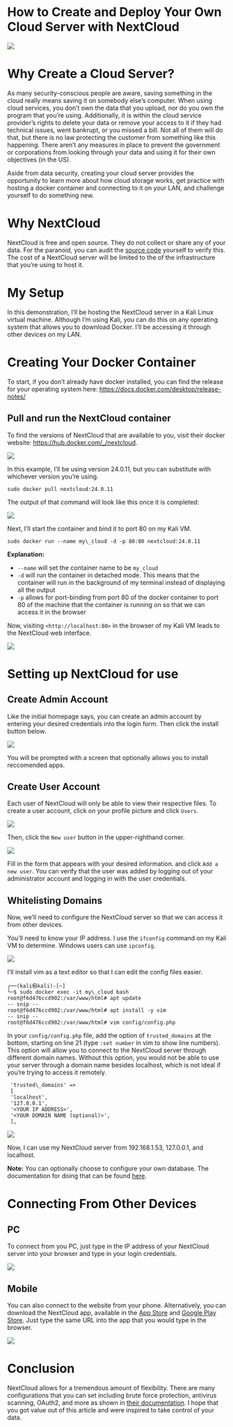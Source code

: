 How to Create and Deploy Your Own Cloud Server with NextCloud
=============================================================

<img class="graf-image" data-height="851" data-image-id="0*-WVjY5h4EpphjjX7" data-is-featured="true" data-width="1200" src="https://cdn-images-1.medium.com/max/800/0*-WVjY5h4EpphjjX7"/>

Why Create a Cloud Server?
==========================

As many security-conscious people are aware, saving something in the cloud really means saving it on somebody else’s computer. When using cloud services, you don’t own the data that you upload, nor do you own the program that you’re using. Additionally, it is within the cloud service provider’s rights to delete your data or remove your access to it if they had technical issues, went bankrupt, or you missed a bill. Not all of them will do that, but there is no law protecting the customer from something like this happening. There aren’t any measures in place to prevent the government or corporations from looking through your data and using it for their own objectives (in the US).

Aside from data security, creating your cloud server provides the opportunity to learn more about how cloud storage works, get practice with hosting a docker container and connecting to it on your LAN, and challenge yourself to do something new.

Why NextCloud
=============

NextCloud is free and open source. They do not collect or share any of your data. For the paranoid, you can audit the [source code](https://github.com/nextcloud) yourself to verify this. The cost of a NextCloud server will be limited to the of the infrastructure that you’re using to host it.

My Setup
========

In this demonstration, I’ll be hosting the NextCloud server in a Kali Linux virtual machine. Although I’m using Kali, you can do this on any operating system that allows you to download Docker. I’ll be accessing it through other devices on my LAN.

Creating Your Docker Container
==============================

To start, if you don’t already have docker installed, you can find the release for your operating system here: <https://docs.docker.com/desktop/release-notes/>

Pull and run the NextCloud container
------------------------------------

To find the versions of NextCloud that are available to you, visit their docker website: <https://hub.docker.com/_/nextcloud>.

<img class="graf-image" data-height="638" data-image-id="1*yVUBpaz7cPnubERvyi-o7w.png" data-width="784" src="https://cdn-images-1.medium.com/max/800/1*yVUBpaz7cPnubERvyi-o7w.png"/>

In this example, I’ll be using version 24.0.11, but you can substitute with whichever version you’re using.


```
sudo docker pull nextcloud:24.0.11
```
The output of that command will look like this once it is completed:

<img class="graf-image" data-height="372" data-image-id="1*GN-cYnfs54AiOogx8-NAQw.png" data-width="644" src="https://cdn-images-1.medium.com/max/800/1*GN-cYnfs54AiOogx8-NAQw.png"/>

Next, I’ll start the container and bind it to port 80 on my Kali VM.


```
sudo docker run --name my\_cloud -d -p 80:80 nextcloud:24.0.11 
```
**Explanation:**

* `--name` will set the container name to be `my_cloud`
* `-d` will run the container in detached mode. This means that the container will run in the background of my terminal instead of displaying all the output
* `-p` allows for port-binding from port 80 of the docker container to port 80 of the machine that the container is running on so that we can access it in the browser

Now, visiting `<http://localhost:80>` in the browser of my Kali VM leads to the NextCloud web interface.

<img class="graf-image" data-height="796" data-image-id="1*09ClzbW6QlZFUKeE8VCFqw.png" data-width="1155" src="https://cdn-images-1.medium.com/max/800/1*09ClzbW6QlZFUKeE8VCFqw.png"/>

Setting up NextCloud for use
============================

Create Admin Account
--------------------

Like the initial homepage says, you can create an admin account by entering your desired credentials into the login form. Then click the install button below.

<img class="graf-image" data-height="754" data-image-id="1*NCg8BFzJsn7Q8DSYJc22gw.png" data-width="1153" src="https://cdn-images-1.medium.com/max/800/1*NCg8BFzJsn7Q8DSYJc22gw.png"/>

You will be prompted with a screen that optionally allows you to install reccomended apps.

Create User Account
-------------------

Each user of NextCloud will only be able to view their respective files. To create a user account, click on your profile picture and click `Users`.

<img class="graf-image" data-height="452" data-image-id="1*rpUr6mASFndr9leQFgxjSw.png" data-width="297" src="https://cdn-images-1.medium.com/max/800/1*rpUr6mASFndr9leQFgxjSw.png"/>

Then, click the `New user` button in the upper-righthand corner.

<img class="graf-image" data-height="758" data-image-id="1*XZ6nK22WFx20KFCEcIweNg.png" data-width="1155" src="https://cdn-images-1.medium.com/max/800/1*XZ6nK22WFx20KFCEcIweNg.png"/>

Fill in the form that appears with your desired information. and click `Add a new user`. You can verify that the user was added by logging out of your administrator account and logging in with the user credentials.

Whitelisting Domains
--------------------

Now, we’ll need to configure the NextCloud server so that we can access it from other devices.

You’ll need to know your IP address. I use the `ifconfig` command on my Kali VM to determine. Windows users can use `ipconfig`.

<img class="graf-image" data-height="86" data-image-id="1*EPZQQ90fBx0es5jESHsJQg.png" data-width="594" src="https://cdn-images-1.medium.com/max/800/1*EPZQQ90fBx0es5jESHsJQg.png"/>

I’ll install vim as a text editor so that I can edit the config files easier.


```
┌──(kali㉿kali)-[~]  
└─$ sudo docker exec -it my\_cloud bash   
root@f6d476ccd902:/var/www/html# apt update  
-- snip --  
root@f6d476ccd902:/var/www/html# apt install -y vim  
-- snip --  
root@f6d476ccd902:/var/www/html# vim config/config.php
```
In your `config/config.php` file, add the option of `trusted_domains` at the bottom, starting on line 21 (type `:set number` in vim to show line numbers). This option will allow you to connect to the NextCloud server through different domain names. Without this option, you would not be able to use your server through a domain name besides localhost, which is not ideal if you’re trying to access it remotely.


```
 'trusted\_domains' =>  
 [  
 'localhost',  
 '127.0.0.1',  
 '<YOUR IP ADDRESS>',  
 '<YOUR DOMAIN NAME (optional)>',  
 ],
```
<img class="graf-image" data-height="446" data-image-id="1*RFzQIvqVYLkE7HLgJ2eciA.png" data-width="526" src="https://cdn-images-1.medium.com/max/800/1*RFzQIvqVYLkE7HLgJ2eciA.png"/>

Now, I can use my NextCloud server from 192.168.1.53, 127.0.0.1, and localhost.

**Note:** You can optionally choose to configure your own database. The documentation for doing that can be found [here](https://docs.nextcloud.com/server/latest/admin_manual/configuration_database/linux_database_configuration.html).

Connecting From Other Devices
=============================

PC
--

To connect from you PC, just type in the IP address of your NextCloud server into your browser and type in your login credentials.

<img class="graf-image" data-height="904" data-image-id="1*YSMzF6AAy_s1ddUyTn1fRA.png" data-width="1578" src="https://cdn-images-1.medium.com/max/800/1*YSMzF6AAy_s1ddUyTn1fRA.png"/>

Mobile
------

You can also connect to the website from your phone. Alternatively, you can download the NextCloud app, available in the [App Store](https://apps.apple.com/us/app/nextcloud/id1125420102) and [Google Play Store](https://apps.apple.com/us/app/nextcloud/id1125420102). Just type the same URL into the app that you would type in the browser.

<img class="graf-image" data-height="947" data-image-id="0*rXIb7WPys_Tqgbh_" data-width="462" src="https://cdn-images-1.medium.com/max/800/0*rXIb7WPys_Tqgbh_"/>

Conclusion
==========

NextCloud allows for a tremendous amount of flexibility. There are many configurations that you can set including brute force protection, antivirus scanning, OAuth2, and more as shown in [their documentation](https://docs.nextcloud.com/server/latest/admin_manual/configuration_server/index.html). I hope that you got value out of this article and were inspired to take control of your data.